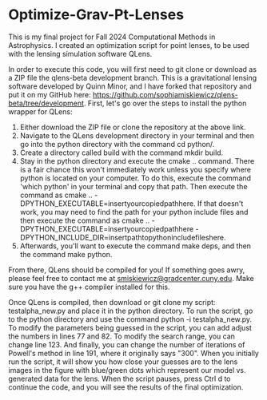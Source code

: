 # Optimize-Grav-Pt-Lenses
This is my final project for Fall 2024 Computational Methods in Astrophysics. I created an optimization script for point lenses, to be used with the lensing simulation software QLens.

In order to execute this code, you will first need to git clone or download as a ZIP file the qlens-beta development branch. This is a gravitational lensing software developed by Quinn Minor, and I have forked that repository and put it on my GitHub here: https://github.com/sophiamiskiewicz/qlens-beta/tree/development. First, let's go over the steps to install the python wrapper for QLens:
1. Either download the ZIP file or clone the repository at the above link.
2. Navigate to the QLens development directory in your terminal and then go into the python directory with the command cd python/.
3. Create a directory called build with the command mkdir build.
4. Stay in the python directory and execute the cmake .. command. There is a fair chance this won't immediately work unless you specify where python is located on your computer. To do this, execute the command 'which python' in your terminal and copy that path. Then execute the command as cmake .. -DPYTHON_EXECUTABLE=insertyourcopiedpathhere. If that doesn't work, you may need to find the path for your python include files and then execute the command as cmake .. -DPYTHON_EXECUTABLE=insertyourcopiedpathhere -DPYTHON_INCLUDE_DIR=insertpathtopythonincludefileshere.
5. Afterwards, you'll want to execute the command make deps, and then the command make python.

From there, QLens should be compiled for you! If something goes awry, please feel free to contact me at smiskiewicz@gradcenter.cuny.edu. Make sure you have the g++ compiler installed for this.

Once QLens is compiled, then download or git clone my script: testalpha_new.py and place it in the python directory. To run the script, go to the python directory and use the command python -i testalpha_new.py. To modify the parameters being guessed in the script, you can add adjust the numbers in lines 77 and 82. To modify the search range, you can change line 123. And finally, you can change the number of iterations of Powell's method in line 191, where it originally says "300". When you initially run the script, it will show you how close your guesses are to the lens images in the figure with blue/green dots which represent our model vs. generated data for the lens. When the script pauses, press Ctrl d to continue the code, and you will see the results of the final optimization.  
